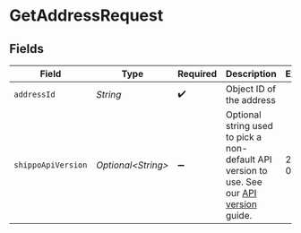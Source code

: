 # GetAddressRequest


## Fields

| Field                                                                                                                                                              | Type                                                                                                                                                               | Required                                                                                                                                                           | Description                                                                                                                                                        | Example                                                                                                                                                            |
| ------------------------------------------------------------------------------------------------------------------------------------------------------------------ | ------------------------------------------------------------------------------------------------------------------------------------------------------------------ | ------------------------------------------------------------------------------------------------------------------------------------------------------------------ | ------------------------------------------------------------------------------------------------------------------------------------------------------------------ | ------------------------------------------------------------------------------------------------------------------------------------------------------------------ |
| `addressId`                                                                                                                                                        | *String*                                                                                                                                                           | :heavy_check_mark:                                                                                                                                                 | Object ID of the address                                                                                                                                           |                                                                                                                                                                    |
| `shippoApiVersion`                                                                                                                                                 | *Optional\<String>*                                                                                                                                                | :heavy_minus_sign:                                                                                                                                                 | Optional string used to pick a non-default API version to use. See our <a href="https://docs.goshippo.com/docs/api_concepts/apiversioning/">API version</a> guide. | 2018-02-08                                                                                                                                                         |